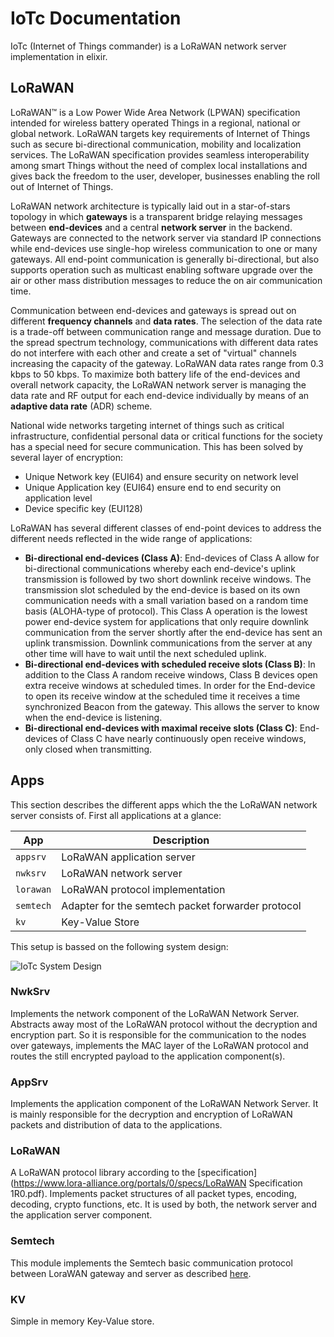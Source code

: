# IoTc Documentation

IoTc (Internet of Things commander) is a LoRaWAN network server implementation in elixir.

## LoRaWAN

LoRaWAN™ is a Low Power Wide Area Network (LPWAN) specification intended for wireless battery operated Things in a regional, national or global network. LoRaWAN targets key requirements of Internet of Things such as secure bi-directional communication, mobility and localization services. The LoRaWAN specification provides seamless interoperability among smart Things without the need of complex local installations and gives back the freedom to the user, developer, businesses enabling the roll out of Internet of Things.

LoRaWAN network architecture is typically laid out in a star-of-stars topology in which **gateways** is a transparent bridge relaying messages between **end-devices** and a central **network server** in the backend. Gateways are connected to the network server via standard IP connections while end-devices use single-hop wireless communication to one or many gateways. All end-point communication is generally bi-directional, but also supports operation such as multicast enabling software upgrade over the air or other mass distribution messages to reduce the on air communication time.

Communication between end-devices and gateways is spread out on different **frequency channels** and **data rates**. The selection of the data rate is a trade-off between communication range and message duration. Due to the spread spectrum technology, communications with different data rates do not interfere with each other and create a set of "virtual" channels increasing the capacity of the gateway. LoRaWAN data rates range from 0.3 kbps to 50 kbps. To maximize both battery life of the end-devices and overall network capacity, the LoRaWAN network server is managing the data rate and RF output for each end-device individually by means of an **adaptive data rate** (ADR) scheme.

National wide networks targeting internet of things such as critical infrastructure, confidential personal data or critical functions for the society has a special need for secure communication. This has been solved by several layer of encryption:

- Unique Network key (EUI64) and ensure security on network level
- Unique Application key (EUI64) ensure end to end security on application level
- Device specific key (EUI128)

LoRaWAN has several different classes of end-point devices to address the different needs reflected in the wide range of applications:

- **Bi-directional end-devices (Class A)**: End-devices of Class A allow for bi-directional communications whereby each end-device's uplink transmission is followed by two short downlink receive windows. The transmission slot scheduled by the end-device is based on its own communication needs with a small variation based on a random time basis (ALOHA-type of protocol). This Class A operation is the lowest power end-device system for applications that only require downlink communication from the server shortly after the end-device has sent an uplink transmission. Downlink communications from the server at any other time will have to wait until the next scheduled uplink.
- **Bi-directional end-devices with scheduled receive slots (Class B)**: In addition to the Class A random receive windows, Class B devices open extra receive windows at scheduled times. In order for the End-device to open its receive window at the scheduled time it receives a time synchronized Beacon from the gateway. This allows the server to know when the end-device is listening.
- **Bi-directional end-devices with maximal receive slots (Class C)**: End-devices of Class C have nearly continuously open receive windows, only closed when transmitting.

## Apps

This section describes the different apps which the the LoRaWAN network server consists of. First all applications at a glance:

| App         | Description                                       |
| ------------| ------------------------------------------------- |
| `appsrv`    | LoRaWAN application server                        |
| `nwksrv`    | LoRaWAN network server                            |
| `lorawan`   | LoRaWAN protocol implementation                   |
| `semtech`   | Adapter for the semtech packet forwarder protocol |
| `kv`        | Key-Value Store                                   |

This setup is bassed on the following system design:

![IoTc System Design](assets/system-design.png "IoTc System Design")

### NwkSrv

Implements the network component of the LoRaWAN Network Server. Abstracts away most of the LoRaWAN protocol without the decryption and encryption part. So it is responsible for the communication to the nodes over gateways, implements the MAC layer of the LoRaWAN protocol and routes the still encrypted payload to the application component(s).

### AppSrv

Implements the application component of the LoRaWAN Network Server. It is mainly responsible for the decryption and encryption of LoRaWAN packets and distribution of data to the applications.

### LoRaWAN

A LoRaWAN protocol library according to the [specification](https://www.lora-alliance.org/portals/0/specs/LoRaWAN Specification 1R0.pdf). Implements packet structures of all packet types, encoding, decoding, crypto functions, etc. It is used by both, the network server and the application server component.


### Semtech

This module implements the Semtech basic communication protocol between LoraWAN gateway and server as described [here](https://github.com/Lora-net/packet_forwarder/blob/master/PROTOCOL.TXT).

### KV

Simple in memory Key-Value store.

